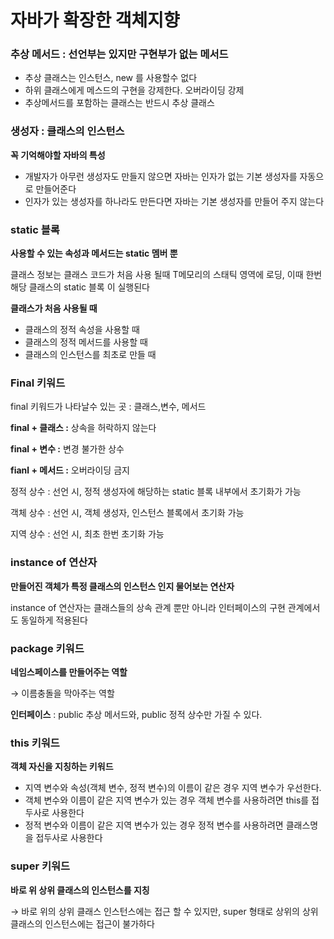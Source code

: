 # 자바가 확장한 객체지향

### **추상 메서드 : 선언부는 있지만 구현부가 없는 메서드**

- 추상 클래스는 인스턴스, new 를 사용할수 없다
- 하위 클래스에게 메스드의 구현을 강제한다. 오버라이딩 강제
- 추상메서드를 포함하는 클래스는 반드시 추상 클래스



### **생성자 : 클래스의 인스턴스**



**꼭 기억해야할 자바의 특성**

- 개발자가 아무런 생성자도 만들지 않으면 자바는 인자가 없는 기본 생성자를 자동으로 만들어준다
- 인자가 있는 생성자를 하나라도 만든다면 자바는 기본 생성자를 만들어 주지 않는다

### **static 블록**

 **사용할 수 있는 속성과 메서드는 static 멤버 뿐**

클래스 정보는 클래스 코드가 처음 사용 될때 T메모리의 스태틱 영역에 로딩, 이때 한번 해당 클래스의 static 블록 이 실행된다

**클래스가 처음 사용될 때** 

- 클래스의 정적 속성을 사용할 때
- 클래스의 정적 메서드를 사용할 때
- 클래스의 인스턴스를 최초로 만들 때

### **Final 키워드**

final 키워드가 나타날수 있는 곳 : 클래스,변수, 메서드

**final + 클래스 :** 상속을 허락하지 않는다

**final + 변수 :** 변경 불가한 상수 

**fianl + 메서드 :**  오버라이딩 금지

 정적 상수 :  선언 시, 정적 생성자에 해당하는 static 블록 내부에서 초기화가 가능

 객체 상수  : 선언 시, 객체 생성자, 인스턴스 블록에서 초기화 가능

 지역 상수 :  선언 시, 최초 한번 초기화 가능

### **instance of 연산자**

**만들어진 객체가 특정 클래스의 인스턴스 인지 물어보는 연산자**

instance of 연산자는 클래스들의 상속 관계 뿐만 아니라 인터페이스의 구현 관계에서도 동일하게 적용된다

### **package 키워드**

 **네임스페이스를 만들어주는 역할**

→ 이름충돌을 막아주는 역할



**인터페이스** : public 추상 메서드와, public 정적 상수만 가질 수 있다.



### **this 키워드**

 **객체 자신을 지칭하는 키워드**

- 지역 변수와 속성(객체 변수, 정적 변수)의 이름이 같은 경우 지역 변수가 우선한다.
- 객체 변수와 이름이 같은 지역 변수가 있는 경우 객체 변수를 사용하려면 this를 접두사로 사용한다
- 정적 변수와 이름이 같은 지역 변수가 있는 경우 정적 변수를 사용하려면 클래스명을 접두사로 사용한다



### **super 키워드**

 **바로 위 상위 클래스의 인스턴스를 지칭**

→ 바로 위의 상위 클래스 인스턴스에는 접근 할 수 있지만, super 형태로 상위의 상위 클래스의 인스턴스에는 접근이 불가하다